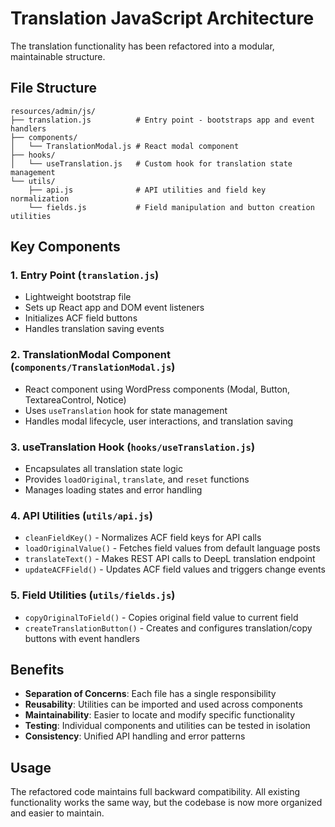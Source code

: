 # Translation JavaScript Architecture

The translation functionality has been refactored into a modular, maintainable structure.

## File Structure

```
resources/admin/js/
├── translation.js          # Entry point - bootstraps app and event handlers
├── components/
│   └── TranslationModal.js # React modal component
├── hooks/
│   └── useTranslation.js   # Custom hook for translation state management
└── utils/
    ├── api.js              # API utilities and field key normalization
    └── fields.js           # Field manipulation and button creation utilities
```

## Key Components

### 1. Entry Point (`translation.js`)
- Lightweight bootstrap file
- Sets up React app and DOM event listeners
- Initializes ACF field buttons
- Handles translation saving events

### 2. TranslationModal Component (`components/TranslationModal.js`)
- React component using WordPress components (Modal, Button, TextareaControl, Notice)
- Uses `useTranslation` hook for state management
- Handles modal lifecycle, user interactions, and translation saving

### 3. useTranslation Hook (`hooks/useTranslation.js`)
- Encapsulates all translation state logic
- Provides `loadOriginal`, `translate`, and `reset` functions
- Manages loading states and error handling

### 4. API Utilities (`utils/api.js`)
- `cleanFieldKey()` - Normalizes ACF field keys for API calls
- `loadOriginalValue()` - Fetches field values from default language posts
- `translateText()` - Makes REST API calls to DeepL translation endpoint
- `updateACFField()` - Updates ACF field values and triggers change events

### 5. Field Utilities (`utils/fields.js`)
- `copyOriginalToField()` - Copies original field value to current field
- `createTranslationButton()` - Creates and configures translation/copy buttons with event handlers

## Benefits

- **Separation of Concerns**: Each file has a single responsibility
- **Reusability**: Utilities can be imported and used across components
- **Maintainability**: Easier to locate and modify specific functionality
- **Testing**: Individual components and utilities can be tested in isolation
- **Consistency**: Unified API handling and error patterns

## Usage

The refactored code maintains full backward compatibility. All existing functionality works the same way, but the codebase is now more organized and easier to maintain.